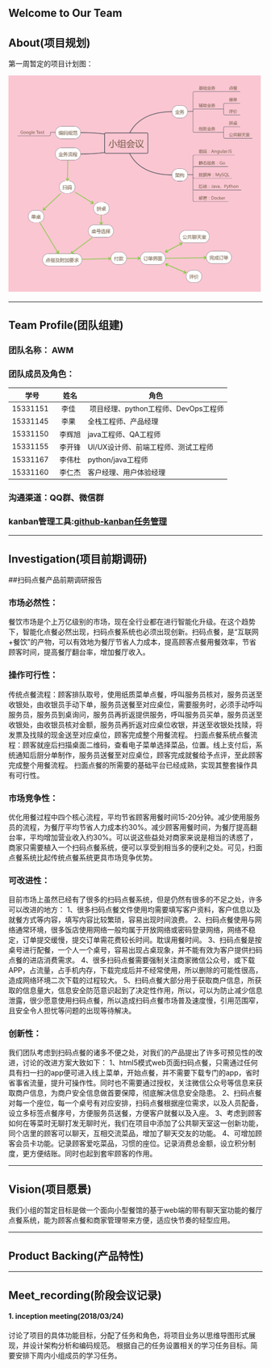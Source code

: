 ## Welcome to Our Team



## About(项目规划)
第一周暂定的项目计划图：

![1](/img/小组会议.png)

---

## Team Profile(团队组建)

### 团队名称： AWM

### 团队成员及角色：

|学号|姓名|角色|
|---|---|---|
|15331151   | 李佳   | 项目经理、python工程师、DevOps工程师|
|15331145   | 李果   | 全栈工程师、产品经理 |
|15331150   | 李辉旭 | java工程师、QA工程师  |
|15331155   | 李开锋 | UI/UX设计师、前端工程师、测试工程师  |
|15331167   | 李伟杜 | python/java工程师  |
|15331160   | 李仁杰 | 客户经理、用户体验经理 |

### 沟通渠道：QQ群、微信群

### kanban管理工具:[github-kanban任务管理](https://github.com/Systems-Analysis-and-Design/an-Order-system/projects/1)

---

## Investigation(项目前期调研)
##扫码点餐产品前期调研报告
### 市场必然性：
餐饮市场是个上万亿级别的市场，现在全行业都在进行智能化升级。在这个趋势下，智能化点餐必然出现，扫码点餐系统也必须出现创新。扫码点餐，是“互联网+餐饮”的产物，可以有效地为餐厅节省人力成本，提高顾客点餐用餐效率，节省顾客时间，提高餐厅翻台率，增加餐厅收入。
### 操作可行性：
传统点餐流程：顾客排队取号，使用纸质菜单点餐，呼叫服务员核对，服务员送至收银处，由收银员手动下单，服务员送餐至对应桌位，需要服务时，必须手动呼叫服务员，服务员到桌询问，服务员再折返提供服务，呼叫服务员买单，服务员送至收银处，由收银员核对金额，服务员再折返对应桌位收银，并送至收银处找赎，将发票及找赎的现金送至对应桌位，顾客完成整个用餐流程。
扫面点餐系统点餐流程：顾客就座后扫描桌面二维码，查看电子菜单选择菜品，位置。线上支付后，系统通知后厨分单制作，服务员送餐至对应桌位，顾客完成就餐给予点评，至此顾客完成整个用餐流程。
扫面点餐的所需要的基础平台已经成熟，实现其整套操作具有可行性。
### 市场竞争性：
优化用餐过程中四个核心流程，平均节省顾客用餐时间15-20分钟。减少使用服务员的流程，为餐厅平均节省人力成本约30%。减少顾客用餐时间，为餐厅提高翻台率，平均增加营业收入约30%。可以说这些益处对商家来说是相当的诱惑了，商家只需要植入一个扫码点餐系统，便可以享受到相当多的便利之处。可见，扫面点餐系统比起传统点餐系统更具市场竞争优势。
### 可改进性：
目前市场上虽然已经有了很多的扫码点餐系统，但是仍然有很多的不足之处，许多可以改进的地方：
1、很多扫码点餐文件使用均需要填写客户资料，客户信息以及就餐方式等内容，填写内容比较繁琐，容易出现时间浪费。
2、扫码点餐使用与网络通常环境，很多饭店使用网络一般均属于开放网络或密码登录网络，网络不稳定，订单提交缓慢，提交订单需花费较长时间。耽误用餐时间。
3、扫码点餐是按桌号进行配餐，一个人一个桌号，容易出现占桌现象，并不能有效为客户提供扫码点餐的进店消费需求。
4、很多扫码点餐需要强制关注商家微信公众号，或下载APP，占流量，占手机内存，下载完成后并不经常使用，所以删除的可能性很高，造成网络环境二次下载的过程较大。
5、扫码点餐大部分用于获取商户信息，所获取的信息量大，信息安全防范意识起到了决定性作用，所以，可以为防止减少信息泄露，很少愿意使用扫码点餐，所以造成扫码点餐市场普及速度慢，引用范围窄，且安全令人担忧等问题的出现等待解决。	
### 创新性：
我们团队考虑到扫码点餐的诸多不便之处，对我们的产品提出了许多可预见性的改进，讨论的改进方案大致如下：
1、html5模式web页面扫码点餐，只需通过任何具有扫一扫的app便可进入线上菜单，开始点餐，并不需要下载专门的app，省时省事省流量，提升可操作性。同时也不需要通过授权，关注微信公众号等信息来获取商户信息，为商户安全信息做首要保障，彻底解决信息安全隐患。
2、扫码点餐对每一个座位，每一个桌号有对应安排，扫码点餐根据座位需求，以及人员配备，设立多标签点餐序号，方便服务员送餐，方便客户就餐以及入座。
3、考虑到顾客如何在等菜时无聊打发无聊时光，我们在项目中添加了公共聊天室这一创新功能，同个店里的顾客可以聊天，互相交流菜品，增加了聊天交友的功能。
4、可增加顾客会员卡功能。记录顾客爱吃菜品，习惯的座位。记录消费总金额，设立积分制度，更方便结账。同时也起到套牢顾客的作用。


---

## Vision(项目愿景)
我们小组的暂定目标是做一个面向小型餐馆的基于web端的带有聊天室功能的餐厅点餐系统，能为顾客点餐和商家管理带来方便，适应快节奏的轻型应用。

---

## Product Backing(产品特性)

---

## Meet_recording(阶段会议记录)

#### 1. inception meeting(2018/03/24)
讨论了项目的具体功能目标，分配了任务和角色，将项目业务以思维导图形式展现，并设计架构分析和编码规范。
根据自己的任务设置相关的学习任务目标。简要安排下周内小组成员的学习任务。
